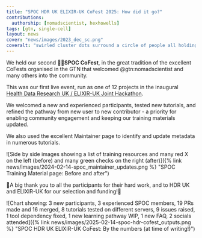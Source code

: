 ```yaml
---
title: "SPOC HDR UK ELIXIR-UK CoFest 2025: How did it go?"
contributions:
  authorship: [nomadscientist, hexhowells]
tags: [gtn, single-cell]
layout: news
cover: "news/images/2023_dec_sc.png"
coveralt: "swirled cluster dots surround a circle of people all holding hands, looking towards the bright center (future)"
---
```


We held our second **🖖🏾SPOC CoFest**, in the great tradition of the excellent CoFests organised in the GTN that welcomed @gtn:nomadscientist and many others into the community.

This was our first live event, run as one of 12 projects in the inaugural [Health Data Research UK / ELIXIR-UK Joint Hackathon](https://www.hdruk.ac.uk/research/research-data-infrastructure/hdr-uk-and-elixir-uk-hackathon/).

We welcomed a new and experienced participants, tested new tutorials, and refined the pathway from new user to new contributor - a priority for enabling community engagement and keeping our training materials updated.

We also used the excellent Maintainer page to identify and update metadata in numerous tutorials.

![Side by side images showing a list of training resources and many red X on the left (before) and many green checks on the right (after)]({% link news/images/2024-02-14-spoc_maintainer_updates.png %} "SPOC Training Material page: Before and after")

🎉A big thank you to all the participants for their hard work, and to HDR UK and ELIXIR-UK for our selection and funding!🎉

![Chart showing: 3 new participants, 3 experienced SPOC members, 19 PRs made and 16 merged, 8 tutorials tested on different servers, 9 issues raised, 1 tool dependency fixed, 1 new learning pathway WIP, 1 new FAQ, 2 socials attended]({% link news/images/2025-02-14-spoc-hdr-cofest_outputs.png %} "SPOC HDR UK ELIXIR-UK CoFest: By the numbers (at time of writing!)")
